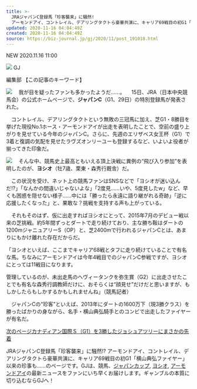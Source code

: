 ```yaml
---
title: >-
  JRAジャパンC登録馬「珍客襲来」に騒然!
  アーモンドアイ、コントレイル、デアリングタクトら豪華共演に、キャリア69戦目の初G1「横山典弘ファイヤー」以来の珍事も……
updated: 2020-11-16 04:04:49Z
created: 2020-11-16 04:04:49Z
source: https://biz-journal.jp/gj/2020/11/post_191018.html
---
```


 NEW  2020.11.16 11:00

   ![](https://biz-journal.jp/wp-content/themes/biz-journal/pc/img/entry/icon-gj.png)    GJ

編集部
【この記事のキーワード】

![](https://biz-journal.jp/wp-content/uploads/2019/06/18sapporo_keiba03.JPG)
　我が目を疑ったファンも多かったようだ……。
　15日、JRA（日本中央競馬会）の公式ホームページで、**ジャパンC**（G1、29日）の特別登録馬が発表された。

　コントレイル、デアリングタクトという無敗の三冠馬に加え、芝G1・8勝目を挙げた現役No.1ホース・アーモンドアイが出走を表明したことで、空前の盛り上がりを見せている今年のジャパンC。さらに、先週のエリザベス女王杯（G1）で3着と復調の気配を見せたラヴズオンリーユーも登録するなど、いよいよ役者が揃ってきた印象だ。

![](https://biz-journal.jp/wp-content/uploads/2020/01/I19keisei_yoshio01.jpg)
　そんな中、競馬史上最高ともいえる頂上決戦に異例の“飛び入り参加”を表明したのが、**ヨシオ**（牡7歳、栗東・森秀行厩舎）だ。

　この状況を受け、ネット上の競馬ファンはSNSなどで「ヨシオが迷い込んだ!?」「なんかの間違いじゃないよな」「2度見……いや、5度見したw」など、早くも困惑を隠せない様子……中には「勝ったら永遠に語り継がれる奇跡」「逆に応援したくなった」と、果敢な？挑戦を支持する声も上がっている。

　それもそのはず、仮に出走すればヨシオにとって、2015年7月のデビュー戦以来の芝挑戦。約5年間ずっとダートで走り続けており、主な勝ち鞍はダートの1200mジャニュアリーS（OP）と、芝2400mで行われるジャパンCとは、あまりにもかけ離れた存在だからだ。

「ヨシオといえば、ここまでキャリア68戦とタフに走り続けていることで有名な馬。ちなみにアーモンドアイは今年4戦目でのジャパンC参戦ですが、ヨシオにとっては11戦目になります。

管理しているのが、未出走馬のヘヴィータンクを弥生賞（G2）に出走させたことでも有名な森秀行調教師だけに、おそらくは“顔見せ”だけだと思いますが、もしかしたらもしかするかもしれませんね」（競馬記者）

　ジャパンCの“珍客”といえば、2013年にダートの1600万下（現3勝クラス）を勝ったばかりの身ながら、名手・横山典弘騎手とのコンビで出走したファイヤーが有名だ。

 [次のページカナディアン国際Ｓ（G1）を3勝したジョシュアツリーにまさかの先着](https://biz-journal.jp/gj/2020/11/post_191018_2.html)

JRAジャパンC登録馬「珍客襲来」に騒然!? アーモンドアイ、コントレイル、デアリングタクトら豪華共演に、キャリア69戦目の初G1「横山典弘ファイヤー」以来の珍事も……のページです。GJは、競馬、[ジャパンカップ](https://biz-journal.jp/tag/%e3%82%b8%e3%83%a3%e3%83%91%e3%83%b3%e3%82%ab%e3%83%83%e3%83%97), [ヨシオ](https://biz-journal.jp/tag/%e3%83%a8%e3%82%b7%e3%82%aa), [アーモンドアイ](https://biz-journal.jp/tag/%e3%82%a2%e3%83%bc%e3%83%a2%e3%83%b3%e3%83%89%e3%82%a2%e3%82%a4)の最新ニュースをファンにいち早くお届けします。ギャンブルの本質に切り込むならGJへ！